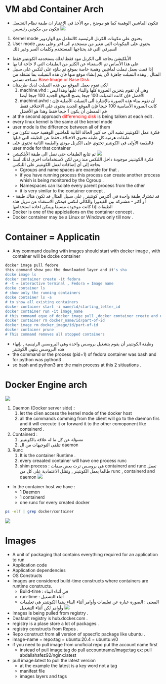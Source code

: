 # VM abd Container Arch
* تتكون الماشين الوهمية كما هو موضح , مع اﻷخذ في الاعتبار ان طبقة نظام التشغيل تتكون من مكونين رئيسيين 
![](1.png)
1. Kernel mode 
   يحتوي على مكونات الكرنل الرئيسية كالتعامل مع الهاردوير
2. User mode 
   يحتوي على المكونات التي تتغير من مستخدم الى اخر وعلى بعض السيرفي التي قد يحتاجها المستخدم وكلمات السر وغير ذلك 
* الأبلكيشن بحاجة الى الكرنل مود فقط لذلك يستخدمه الكونتينر فقط 
* على هذا اﻷساس تم الاستغناء عن الكثير من الطبقات التي لا حاجة لنا بها 
* 
  إذا قمت بعمل تبملت لماشين وهمية خاصة بموقع تم بناؤه على لنكس على سبيل المثال , وهذه التمبلت جاهزة لأن يتم إنشاء موقع منها فأن هذه التمبلت بما تشغله من مساحة تسمى  <span style="color:red;">Base Image or Base Disk</span>
* لكي تقوم بعمل الموقع من هذه التمبلت لديك طريقتان 
  1. machine.vhd : وهي أن تقوم بتخزين الصورة كلها والبناء عليها وهذا ليس اﻷفضل فإن كانت التمبلت 100 جيجا يصبح الموقع الجديد 100 جيجا أيضا
  2. machind.avhd : أن تقوم ببناء هذه الصورة بالإشارة ألى التمبلت الأصلية فإن كانت الصورة اﻷساسية 100 جيجا فإن الموقع الجديد يحتوى على الاختلاف فقط فم الممطن أن يكون 1 جيجا فقط وهذا هو اﻷفضل   
* at the second approach <span style="color:red;">differencing disk</span> is being talken at each edit .
* every linux kernel is the same at the kernel mode 
* user mode is the difference between all of them 
* فكرة عمل الكونتينر تشبه الى حد كبير الحالة الثانية للماشين الوهمية حيث تتكون من طبقات هرمية كل طبقة تحتوي الاختلاف فقط عن الطبقة التي قبلها 
* فالطبقة اﻷولى في الكونتينر تحتوي على الكرنل مودي والطبقة الثانية تحتوي على user mode for that container 
* ثم تتابع الطبقات حتى نصل الى طبقة اﻷبلكيشن 
![](2.png)
* فكرة الكونتينر موجودة داخل اللنكس منذ زمن لكن لاستخدامات اخرى لذلك لسنا بحاجة إلى أي إضافات لعمل الكونتينر على اللنكس  
  * Cgroups and name spaces are example for that .
  * if you have running process this process can create another process whish is being monitored by the Cgroup .
  * Namespaces can Isolate every parent process from the other 
  * it is very similar to the container concept . 
* قد تشترك طبقة واحدة في أكثرمن كونتينر , على سبيل المثال قد تكون هناك طبقة - أو أكثر - مشتركة بين الفيدورا والكالي لنكس فيمكن الاستغناء عن تنزيل هذه الطبقات إذا كانت موجودة مسبقا ويمكن اعادة استخدامها 
*  Docker is one of the applciations on the container concept . 
*  Docker container may be a  Linux or Windows only till now .
# Container = Applicatin
* Any command dealing with images should start with docker image , with container will be docke container  
```bash
docker image pull fedore 
this command show you the downloaded layer and it's sha
docke image ls 
docker container create -it fedora 
# -t = interactive terminal , Fedora = Image name 
docke container ls 
# show only the running containers 
docke container ls -a
# to show all existing containers 
docker container start -i name/id/starting_letter_id
docker container run -it image_name
# this command eque of docker image pull ,docker container create and docker container start
docker container rm docker_name/id/part-of-id
docker image rm docker_image/id/part-of-id
docker container prune
# This command removes all stopped containers 
```
* وظيفة الكونتينر أن يقوم بتشغيل بروسس واحدة وهي البروسس الرئيسية , بإنهاء هذه البروسس ينتهي الكونتينر 
* the command or the process (pid=1) of fedora container was bash and for python was python3 .
* so bash and python3 are the main process at this 2 sitiuations .
# Docker Engine arch
![](3.png)
1. Daemon (Docker server side) :
   1. let the clien access the kernel mode of the docker host 
   2. all the commands comming from the client will go to the daemon firs and it will execute it or forward it to the other comoponent like containerd .
2. Containerd :
   1. مسؤلة عن كل  ما له علاقة بالكونتينر
   2. تتلقى التوجيهات من ال daemon
3. Runc 
   1. It is the container Runtime .
   2. every creaated container will have one process runc
   3. shim process :
        هي بروسس ترث بعض صفات containerd and runc 
        تعمل طالما يعمل الكونتينر , وتقلل الاعتمادية على كل من runc , containerd and daemon
![](4.png)
* In the container host we have :
  * 1 Daemon
  * 1 containerd 
  * one runc for every created docker 
```bash
ps -elf | grep docker/container
```
![](5.png)

# Images
* A unit of packaging that contains everything required for an application to run
* Application code
* Application dependencies
* OS Constructs
* Images are considered build-time constructs where containers are runtime constructs.
  * Build-time : في أثناء البناء 
  * run-time : أثناء التشغيل 
  * المعنى : الصورة عبارة عن تعليمات وأوامر أثناء البناء بينما الكونتينر هي تعليمات وأوامر لكن أثناء التشغيل 
![](6.png)
* Images is being pulled from registry .
* Deafault registry is hub.docker.com . 
* registry is a plase store a lot of packages . 
* registry constructs from Repos . 
* Repo construct from all version of spsecfic package like ubuntu . 
* image-name = repo:tag = ubuntu:20.4 = ubuntu:v/0
* if you need to pull image from unoficial repo put the account name first 
  * instead of pull image:tag do pull accountname/image:tag ex: pull abdallahafez92/nginx:latest
* pull image:latest to pull the latest version 
  * at the example the latest is a key word not a tag 
  * manifest file
  * images layers and tags 